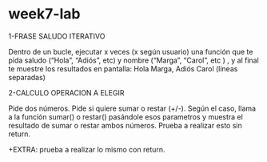 # week7-lab
1-FRASE SALUDO ITERATIVO

Dentro de un bucle, ejecutar x veces (x según usuario) una función que te pida saludo (“Hola”, “Adiós”, etc) y nombre (“Marga”, “Carol”, etc ) , y al final te muestre los resultados en pantalla: Hola Marga, Adiós Carol (líneas separadas)



2-CALCULO OPERACION A ELEGIR

Pide dos números. Pide si quiere sumar o restar (+/-). Según el caso, llama a la función sumar() o restar() pasándole esos parametros y muestra el resultado de sumar o restar ambos números. Prueba a realizar esto sin return.


+EXTRA: prueba a realizar lo mismo con return.
